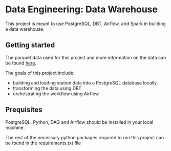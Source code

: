 <h1>Data Engineering: Data Warehouse</h1>

This project is meant to use PostgreSQL, DBT, Airflow, and Spark in building a data warehouse. 

<h2>Getting started</h2>

The parquet data used for this project and more information on the data can be found [here](https://anson.ucdavis.edu/~clarkf/).

The goals of this project include:
* building and loading station data into a PostgreSQL database locally
* transforming the data using DBT
* orchestrating the workflow using Airflow

<h2>Prequisites</h2>
PostgreSQL, Python, DAG and Airflow should be installed in your local machine.

The rest of the necessary python packages required to run this project can be found in the requirements.txt file
